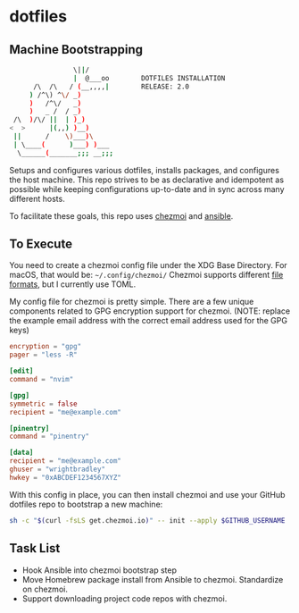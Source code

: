 # dotfiles

## Machine Bootstrapping

```bash
                \||/
                |  @___oo        DOTFILES INSTALLATION
      /\  /\   / (__,,,,|        RELEASE: 2.0
     ) /^\) ^\/ _)
     )   /^\/   _)
     )   _ /  / _)
 /\  )/\/ ||  | )_)
<  >      |(,,) )__)
 ||      /    \)___)\
 | \____(      )___) )___
  \______(_______;;; __;;;
```

Setups and configures various dotfiles, installs packages, and configures the host machine.
This repo strives to be as declarative and idempotent as possible while keeping configurations up-to-date and in sync across many different hosts.

To facilitate these goals, this repo uses [chezmoi](https://www.chezmoi.io/) and [ansible](https://docs.ansible.com/ansible/latest/getting_started/index.html).

## To Execute

You need to create a chezmoi config file under the XDG Base Directory. For macOS, that would be: `~/.config/chezmoi/`
Chezmoi supports different [file formats](https://www.chezmoi.io/reference/configuration-file/), but I currently use TOML.

My config file for chezmoi is pretty simple. There are a few unique components related to GPG encryption support for chezmoi. (NOTE: replace the example email address with the correct email address used for the GPG keys)

```toml
encryption = "gpg"
pager = "less -R"

[edit]
command = "nvim"

[gpg]
symmetric = false
recipient = "me@example.com"

[pinentry]
command = "pinentry"

[data]
recipient = "me@example.com"
ghuser = "wrightbradley"
hwkey = "0xABCDEF1234567XYZ"
```

With this config in place, you can then install chezmoi and use your GitHub dotfiles repo to bootstrap a new machine:

```bash
sh -c "$(curl -fsLS get.chezmoi.io)" -- init --apply $GITHUB_USERNAME
```

## Task List

- Hook Ansible into chezmoi bootstrap step
- Move Homebrew package install from Ansible to chezmoi. Standardize on chezmoi.
- Support downloading project code repos with chezmoi.
